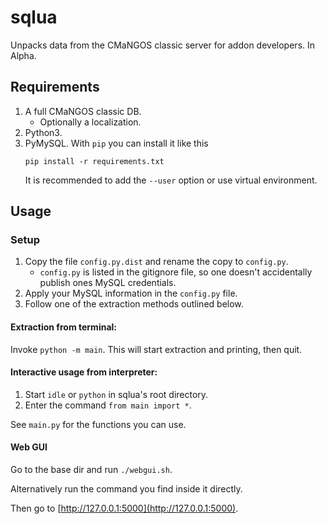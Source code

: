 # sqlua

Unpacks data from the CMaNGOS classic server for addon developers. In Alpha.

## Requirements

1. A full CMaNGOS classic DB.
    * Optionally a localization.
2. Python3.
3. PyMySQL. With `pip` you can install it like this  
    ```
    pip install -r requirements.txt
    ```  
    It is recommended to add the `--user` option or use virtual environment.

## Usage

### Setup

1. Copy the file `config.py.dist` and rename the copy to `config.py`.
    * `config.py` is listed in the gitignore file, so one doesn't accidentally publish ones MySQL credentials.
2. Apply your MySQL information in the `config.py` file.
3. Follow one of the extraction methods outlined below.

#### Extraction from terminal:

Invoke `python -m main`. This will start extraction and printing, then quit.

#### Interactive usage from interpreter:

1. Start `idle` or `python` in sqlua's root directory.
2. Enter the command `from main import *`.

See `main.py` for the functions you can use.

#### Web GUI

Go to the base dir and run `./webgui.sh`.

Alternatively run the command you find inside it directly.

Then go to [http://127.0.0.1:5000](http://127.0.0.1:5000).
